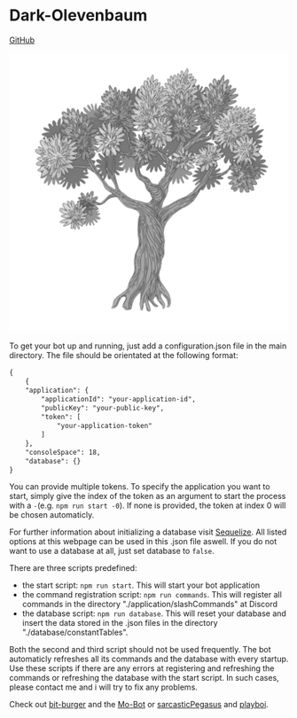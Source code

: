 # Dark-Olevenbaum

[GitHub](https://github.com/Olevenbaum/Dark-Olevenbaum "GitHub repository for browsing code")

![The "Dark-Olevenbaum"](./resources/profilepicture.png)

To get your bot up and running, just add a configuration.json file in the main directory.
The file should be orientated at the following format:

    {
        {
        "application": {
            "applicationId": "your-application-id",
            "publicKey": "your-public-key",
            "token": [
                "your-application-token"
            ]
        },
        "consoleSpace": 18,
        "database": {}
    }

You can provide multiple tokens. To specify the application you want to start, simply give the index of the token as an argument to start the process with a `-`(e.g. `npm run start -0`). If none is provided, the token at index 0 will be chosen automaticly.

For further information about initializing a database visit [Sequelize](https://sequelize.org/api/v6/class/src/sequelize.js~sequelize#instance-constructor-constructor). All listed options at this webpage can be used in this .json file aswell. If you do not want to use a database at all, just set database to `false`.

There are three scripts predefined:

-   the start script: `npm run start`. This will start your bot application
-   the command registration script: `npm run commands`. This will register all commands in the directory "./application/slashCommands" at Discord
-   the database script: `npm run database`. This will reset your database and insert the data stored in the .json files in the directory "./database/constantTables".

Both the second and third script should not be used frequently. The bot automaticly refreshes all its commands and the database with every startup. Use these scripts if there are any errors at registering and refreshing the commands or refreshing the database with the start script. In such cases, please contact me and i will try to fix any problems.

Check out [bit-burger](https://github.com/bit-burger) and the [Mo-Bot](https://github.com/bit-burger/Mo-Bot) or [sarcasticPegasus](https://github.com/sarcasticPegasus) and [playboi](https://github.com/sarcasticPegasus/playboi).
